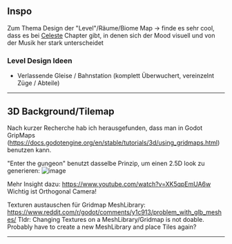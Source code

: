 ## Inspo

Zum Thema Design der "Level"/Räume/Biome Map
-> finde es sehr cool, dass es bei [Celeste](https://www.youtube.com/watch?v=cX9NJPwseIQ&ab_channel=EncryptedDuck) Chapter gibt, in denen sich der Mood visuell und von der Musik her stark unterscheidet

### Level Design Ideen
- Verlassende Gleise / Bahnstation (komplett Überwuchert, vereinzelnt Züge / Abteile)

***

## 3D Background/Tilemap

Nach kurzer Recherche hab ich herausgefunden, dass man in Godot GripMaps (https://docs.godotengine.org/en/stable/tutorials/3d/using_gridmaps.html) benutzen kann.

"Enter the gungeon" benutzt dasselbe Prinzip, um einen 2.5D look zu generieren:
![image](https://github.com/Androx765/Game_dev/assets/63010306/33124ea4-2cce-4d91-833d-44f0599fc977)

Mehr Insight dazu:
https://www.youtube.com/watch?v=XK5qpEmUA6w
Wichtig ist Orthogonal Camera!

Texturen austauschen für Gridmap MeshLibrary:
https://www.reddit.com/r/godot/comments/y1c913/problem_with_glb_meshes/
Tldr: Changing Textures on a MeshLibrary/Gridmap is not doable. Probably have to create a new MeshLibrary and place Tiles again?

***
